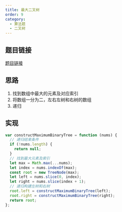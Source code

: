 ```yaml
---
title: 最大二叉树
order: 9
category:
  - 算法题
  - 二叉树
---
```


## 题目链接

[题目链接](https://leetcode.cn/problems/maximum-binary-tree/description/)

## 思路

1. 找到数组中最大的元素及对应索引
2. 将数组一分为二，左右左树和右树的数组
3. 递归

## 实现

```js
var constructMaximumBinaryTree = function (nums) {
  // 递归结束条件
  if (!nums.length) {
    return null;
  }
  // 找到最大元素及索引
  let max = Math.max(...nums);
  let index = nums.indexOf(max);
  const root = new TreeNode(max);
  let left = nums.slice(0, index);
  let right = nums.slice(index + 1);
  // 递归构建左树和右树
  root.left = constructMaximumBinaryTree(left);
  root.right = constructMaximumBinaryTree(right);
  return root;
};
```
